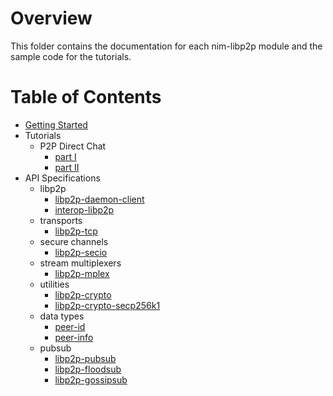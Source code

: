 # Overview
This folder contains the documentation for each nim-libp2p module and the sample code for the tutorials. 

# Table of Contents 
- [Getting Started](GETTING_STARTED.md)
- Tutorials
    - P2P Direct Chat
        - [part I](tutorial/directchat/start.nim)
        - [part II](tutorial/directchat/second.nim)
- API Specifications
    - libp2p
        - [libp2p-daemon-client](api/libp2p/daemonapi.md)
        - [interop-libp2p](api/libp2p/interop.md)
    - transports
        - [libp2p-tcp](api/transports/tcptransport.md)
    - secure channels
        - [libp2p-secio](api/secure_channels/secio.md)
    - stream multiplexers
        - [libp2p-mplex](api/stream_multiplexers/mplex.md)
    - utilities
        - [libp2p-crypto](api/utilities/crypto.md)
        - [libp2p-crypto-secp256k1](api/utilities/secp256k1.md)
    - data types
        - [peer-id](api/data_types/peer.md)
        - [peer-info](api/data_types/peerinfo.md)
    - pubsub
        - [libp2p-pubsub](api/pubsub/pubsub.md)
        - [libp2p-floodsub](api/pubsub/floodsub.md)
        - [libp2p-gossipsub](api/pubsub/gossipsub.md)